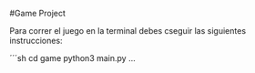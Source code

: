 #Game Project

Para correr el juego en la terminal debes cseguir las siguientes instrucciones:

´´´sh
cd game
python3 main.py
...
